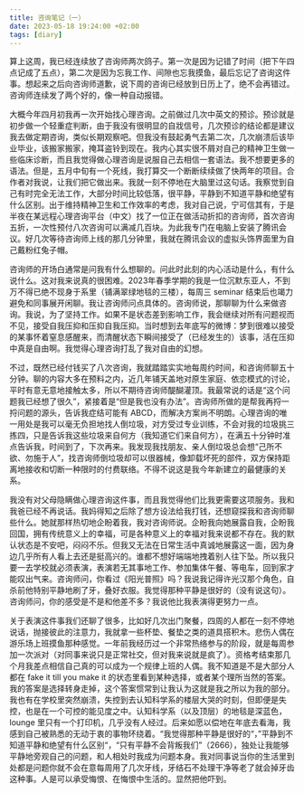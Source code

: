 ```yaml
---
title: 咨询笔记（一）
date: 2023-05-18 19:24:00 +02:00
tags: [diary]
---
```


算上这周，我已经连续放了咨询师两次鸽子。第一次是因为记错了时间（把下午四点记成了五点），第二次是因为忘我工作、间隙也忘我摸鱼，最后忘记了咨询这件事。想起来之后向咨询师道歉，说下周的咨询已经放到日历上了，绝不会再错过。咨询师连续发了两个好的，像一种自动报错。

大概今年四月初我再一次开始找心理咨询。之前做过几次中英文的预诊。预诊就是初步做一个轻重症判断，由于我没有很明显的自戕信号，几次预诊的结论都是建议我去做定期咨询，类似长期观察吧。但我没有鼓起勇气去第二次，几次崩溃后该毕业毕业，该搬家搬家，掩耳盗铃到现在。我内心其实很不屑对自己的精神卫生做一些临床诊断，而且我觉得做心理咨询是说服自己去相信一套语法。我不想要更多的语法。但是，五月中旬有一个死线，我打算交一个断断续续做了快两年的项目。合作者对我说，让我们把它做出来。我就一刻不停地在大脑里过这句话。我察觉到自己有时完全无法工作，大部分时间比较低落，很平静，平静到不知道平静和绝望有什么区别。出于维持精神卫生和工作效率的考虑，我对自己说，宁可信其有，于是半夜在某远程心理咨询平台（中文）找了一位正在做活动折扣的咨询师，首次咨询五折，一次性预付八次咨询可以满减几百块。为此我专门在电脑上安装了腾讯会议。好几次等待咨询师上线的那几分钟里，我就在腾讯会议的虚拟头饰界面里为自己戴粉红兔子帽。

咨询师的开场白通常是问我有什么想聊的。问此时此刻的内心活动是什么，有什么说什么。这对我来说真的很困难。2023年春季学期的我是一位沉默东亚人，不到万不得已绝不现身于系里（铺满翠绿地毯的三楼），每周三 seminar 结束后也竭力避免和同事展开闲聊。我让咨询师问点具体的。咨询师说，那聊聊为什么来做咨询。我说，为了坚持工作。如果不是状态差到影响工作，我会继续对所有问题视而不见，接受自我压抑和压抑自我压抑。当时想到去年底写的微博：梦到很难以接受的某事怀着窒息感醒来，而清醒状态下瞬间接受了（已经发生的）该事，活在压抑中真是自由啊。我觉得心理咨询打乱了我对自由的幻想。

不过，既然已经付钱买了八次咨询，我就踏踏实实地每周约时间，和咨询师聊五十分钟。聊的内容大多在预料之内，近几年铺天盖地对原生家庭、依恋模式的讨论，平时有意无意地接触太多，所以不期待咨询师醍醐灌顶。我最常说的话是“这个问题我已经想了很久”，紧接着是“但是我也没有办法”。咨询师所做的是帮我再捋一捋问题的源头，告诉我症结可能有 ABCD，而解决方案尚不明朗。心理咨询的唯一用处是我可以毫无负担地找人倒垃圾，对方受过专业训练，不会对我的垃圾挑三拣四，只是告诉我这些垃圾来自何方（我知道它们来自何方），在满五十分钟时准点告诉我，时间到了，下次再来。我发现我找朋友、亲人倒垃圾总会想“己所不欲、勿施于人”，找咨询师倒垃圾却可以很器械，像卸载坏死的部件，双方保持距离地接收和切断一种限时的付费联络。不得不说这是我今年新建立的最健康的关系。

我没有对父母隐瞒做心理咨询这件事，而且我觉得他们比我更需要这项服务。我和我爸已经不再说话。我妈得知之后除了想方设法给我打钱，还想窥探我和咨询师聊些什么。她就那样热切地企盼着我，我对咨询师说。企盼我向她展露自我，企盼我回国，拥有传统意义上的幸福，可是各种意义上的幸福对我来说都不存在。我的默认状态是不安吧，闷闷不乐。但我又无法在日常生活中真诚地展露这一面，因为身边几乎所有人看上去还是挺高兴的。谁都不想好端端地拽着别人往下坠。所以我只要一去学校就必须表演，表演若无其事地工作、参加集体午餐、等电车，回到家才能叹出气来。咨询师问，你看过《阳光普照》吗？我说我记得许光汉那个角色，自杀前他特别平静地刷了牙，叠好衣服。我觉得那种平静是很好的（没有说这句）。咨询师问，你的感受是不是和他差不多？我说他比我表演得更努力一点。

关于表演这件事我们还聊了很多，比如好几次出门聚餐，四周的人都在一刻不停地说话，抛接彼此的注意力，我就拿一些杯垫、餐垫之类的道具搭积木。悲伤人偶在游乐场上班摸鱼那种感觉。一年前我经历过一个非常热络参与的阶段，就是每周参加一次派对（对同事来说只是正常社交，但对我来说就是疯了）。资格考结束那几个月我差点相信自己真的可以成为一个规律上班的人偶。我不知道是不是大部分人都在 fake it till you make it 的状态里看到某种选择，或者某个理所当然的答案。我的答案是选择转身走掉，这个答案惯常到让我认为这就是我之所以为我的部分。我也有在学校里突然崩溃，失控到去认知科学系的楼层大哭的时刻，但即便是失控，也是在一个可控的能见度之中。认知科学系（以及顶层）的地毯是深蓝色，lounge 里只有一个打印机，几乎没有人经过。后来如愿以偿地在年底去看海，我感到自己被熟悉的无动于衷的事物环绕着。“我觉得那种平静是很好的“，”平静到不知道平静和绝望有什么区别“，“只有平静不会背叛我们”（2666），独处让我能够平静地旁观自己的问题，和人相处时我成为问题本身。我对同事说当你的生活里到处都是问题你就不会在意每周用了几次牙线，牙结石不处理干净等老了就会掉牙齿这种事。人是可以承受悔恨、在悔恨中生活的。显然把他吓到。
